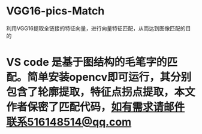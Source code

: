 # VGG16-pics-Match
利用VGG16提取全链接的特征向量，进行向量特征匹配，从而达到图像匹配的目的
# VS code 是基于图结构的毛笔字的匹配。简单安装opencv即可运行，其分别包含了轮廓提取，特征点拐点提取，本文作者保密了匹配代码，如有需求请邮件联系516148514@qq.com

